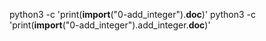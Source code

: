 python3 -c 'print(__import__("0-add_integer").__doc__)'
python3 -c 'print(__import__("0-add_integer").add_integer.__doc__)'